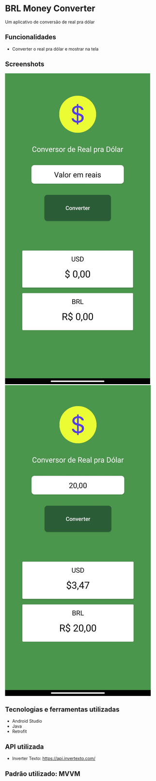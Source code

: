 # BRL Money Converter

Um aplicativo de conversão de real pra dólar

## Funcionalidades

- Converter o real pra dólar e mostrar na tela

## Screenshots

<img src="./screenshots/screenshot-1.jpg" alt="Screenshot 1">
<img src="./screenshots/screenshot-2.jpg" alt="Screenshot 2">


## Tecnologias e ferramentas utilizadas
- Android Studio
- Java
- Retrofit

## API utilizada
- Inverter Texto: https://api.invertexto.com/

## Padrão utilizado: MVVM
